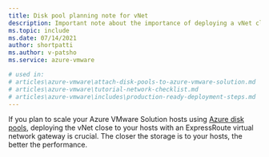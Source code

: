 ```yaml
---
title: Disk pool planning note for vNet
description: Important note about the importance of deploying a vNet closer to Azure VMware Solution hosts.
ms.topic: include
ms.date: 07/14/2021
author: shortpatti
ms.author: v-patsho
ms.service: azure-vmware

# used in: 
# articles\azure-vmware\attach-disk-pools-to-azure-vmware-solution.md
# articles\azure-vmware\tutorial-network-checklist.md
# articles\azure-vmware\includes\production-ready-deployment-steps.md 
---
```



If you plan to scale your Azure VMware Solution hosts using [Azure disk pools](../../virtual-machines/disks-pools.md), deploying the vNet close to your hosts with an ExpressRoute virtual network gateway is crucial. The closer the storage is to your hosts, the better the performance.
